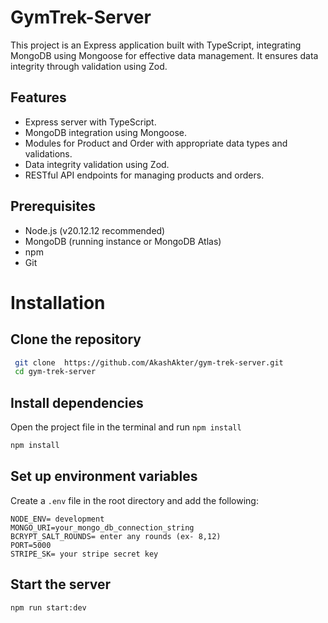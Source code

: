 # GymTrek-Server

This project is an Express application built with TypeScript, integrating MongoDB using Mongoose for effective data management. It ensures data integrity through validation using Zod.

## Features

- Express server with TypeScript.
- MongoDB integration using Mongoose.
- Modules for Product and Order with appropriate data types and validations.
- Data integrity validation using Zod.
- RESTful API endpoints for managing products and orders.

## Prerequisites

- Node.js (v20.12.12 recommended)
- MongoDB (running instance or MongoDB Atlas)
- npm
- Git

# Installation

## Clone the repository

```sh
 git clone  https://github.com/AkashAkter/gym-trek-server.git
 cd gym-trek-server
```

## Install dependencies

Open the project file in the terminal and run `npm install`

```sh
npm install
```

## Set up environment variables

Create a `.env` file in the root directory and add the following:

```
NODE_ENV= development
MONGO_URI=your_mongo_db_connection_string
BCRYPT_SALT_ROUNDS= enter any rounds (ex- 8,12)
PORT=5000
STRIPE_SK= your stripe secret key
```

## Start the server

```
npm run start:dev
```

